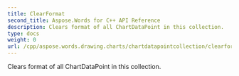 ```yaml
---
title: ClearFormat
second_title: Aspose.Words for C++ API Reference
description: Clears format of all ChartDataPoint in this collection. 
type: docs
weight: 0
url: /cpp/aspose.words.drawing.charts/chartdatapointcollection/clearformat/
---
```


Clears format of all ChartDataPoint in this collection. 

